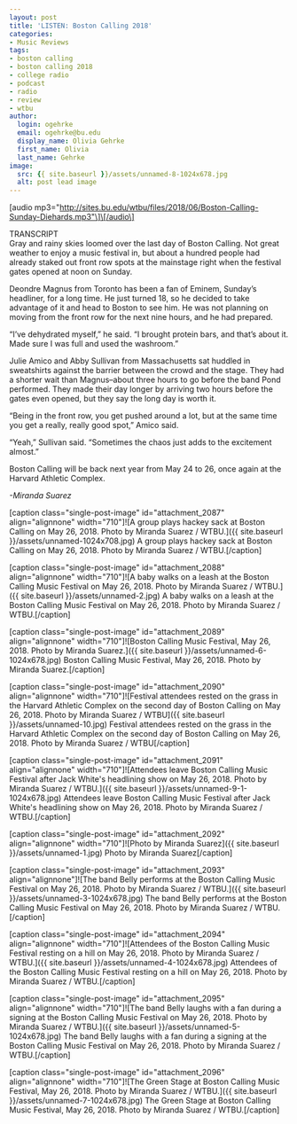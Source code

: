 ```yaml
---
layout: post
title: 'LISTEN: Boston Calling 2018'
categories:
- Music Reviews
tags:
- boston calling
- boston calling 2018
- college radio
- podcast
- radio
- review
- wtbu
author:
  login: ogehrke
  email: ogehrke@bu.edu
  display_name: Olivia Gehrke
  first_name: Olivia
  last_name: Gehrke
image:
  src: {{ site.baseurl }}/assets/unnamed-8-1024x678.jpg
  alt: post lead image
---
```


\[audio mp3="http://sites.bu.edu/wtbu/files/2018/06/Boston-Calling-Sunday-Diehards.mp3"\]\[/audio\]

TRANSCRIPT  
Gray and rainy skies loomed over the last day of Boston Calling. Not great weather to enjoy a music festival in, but about a hundred people had already staked out front row spots at the mainstage right when the festival gates opened at noon on Sunday.

Deondre Magnus from Toronto has been a fan of Eminem, Sunday’s headliner, for a long time. He just turned 18, so he decided to take advantage of it and head to Boston to see him. He was not planning on moving from the front row for the next nine hours, and he had prepared.

“I’ve dehydrated myself,” he said. “I brought protein bars, and that’s about it. Made sure I was full and used the washroom.”

Julie Amico and Abby Sullivan from Massachusetts sat huddled in sweatshirts against the barrier between the crowd and the stage. They had a shorter wait than Magnus–about three hours to go before the band Pond performed. They made their day longer by arriving two hours before the gates even opened, but they say the long day is worth it.

“Being in the front row, you get pushed around a lot, but at the same time you get a really, really good spot,” Amico said.

“Yeah,” Sullivan said. “Sometimes the chaos just adds to the excitement almost.”

Boston Calling will be back next year from May 24 to 26, once again at the Harvard Athletic Complex.

_\-Miranda Suarez_

\[caption class="single-post-image" id="attachment\_2087" align="alignnone" width="710"\]![A group plays hackey sack at Boston Calling on May 26, 2018. Photo by Miranda Suarez / WTBU.]({{ site.baseurl }}/assets/unnamed-1024x708.jpg) A group plays hackey sack at Boston Calling on May 26, 2018. Photo by Miranda Suarez / WTBU.\[/caption\]

\[caption class="single-post-image" id="attachment\_2088" align="alignnone" width="710"\]![A baby walks on a leash at the Boston Calling Music Festival on May 26, 2018. Photo by Miranda Suarez / WTBU.]({{ site.baseurl }}/assets/unnamed-2.jpg) A baby walks on a leash at the Boston Calling Music Festival on May 26, 2018. Photo by Miranda Suarez / WTBU.\[/caption\]

\[caption class="single-post-image" id="attachment\_2089" align="alignnone" width="710"\]![Boston Calling Music Festival, May 26, 2018. Photo by Miranda Suarez.]({{ site.baseurl }}/assets/unnamed-6-1024x678.jpg) Boston Calling Music Festival, May 26, 2018. Photo by Miranda Suarez.\[/caption\]

\[caption class="single-post-image" id="attachment\_2090" align="alignnone" width="710"\]![Festival attendees rested on the grass in the Harvard Athletic Complex on the second day of Boston Calling on May 26, 2018. Photo by Miranda Suarez / WTBU]({{ site.baseurl }}/assets/unnamed-10.jpg) Festival attendees rested on the grass in the Harvard Athletic Complex on the second day of Boston Calling on May 26, 2018. Photo by Miranda Suarez / WTBU\[/caption\]

\[caption class="single-post-image" id="attachment\_2091" align="alignnone" width="710"\]![Attendees leave Boston Calling Music Festival after Jack White's headlining show on May 26, 2018. Photo by Miranda Suarez / WTBU.]({{ site.baseurl }}/assets/unnamed-9-1-1024x678.jpg) Attendees leave Boston Calling Music Festival after Jack White's headlining show on May 26, 2018. Photo by Miranda Suarez / WTBU.\[/caption\]

\[caption class="single-post-image" id="attachment\_2092" align="alignnone" width="710"\]![Photo by Miranda Suarez]({{ site.baseurl }}/assets/unnamed-1.jpg) Photo by Miranda Suarez\[/caption\]

\[caption class="single-post-image" id="attachment\_2093" align="alignnone"\]![The band Belly performs at the Boston Calling Music Festival on May 26, 2018. Photo by Miranda Suarez / WTBU.]({{ site.baseurl }}/assets/unnamed-3-1024x678.jpg) The band Belly performs at the Boston Calling Music Festival on May 26, 2018. Photo by Miranda Suarez / WTBU.\[/caption\]

\[caption class="single-post-image" id="attachment\_2094" align="alignnone" width="710"\]![Attendees of the Boston Calling Music Festival resting on a hill on May 26, 2018. Photo by Miranda Suarez / WTBU.]({{ site.baseurl }}/assets/unnamed-4-1024x678.jpg) Attendees of the Boston Calling Music Festival resting on a hill on May 26, 2018. Photo by Miranda Suarez / WTBU.\[/caption\]

\[caption class="single-post-image" id="attachment\_2095" align="alignnone" width="710"\]![The band Belly laughs with a fan during a signing at the Boston Calling Music Festival on May 26, 2018. Photo by Miranda Suarez / WTBU.]({{ site.baseurl }}/assets/unnamed-5-1024x678.jpg) The band Belly laughs with a fan during a signing at the Boston Calling Music Festival on May 26, 2018. Photo by Miranda Suarez / WTBU.\[/caption\]

\[caption class="single-post-image" id="attachment\_2096" align="alignnone" width="710"\]![The Green Stage at Boston Calling Music Festival, May 26, 2018. Photo by Miranda Suarez / WTBU.]({{ site.baseurl }}/assets/unnamed-7-1024x678.jpg) The Green Stage at Boston Calling Music Festival, May 26, 2018. Photo by Miranda Suarez / WTBU.\[/caption\]